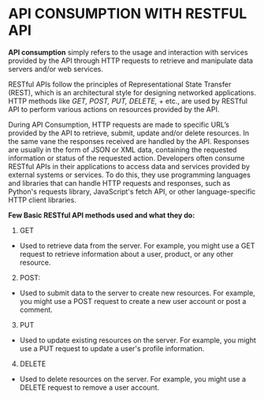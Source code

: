 # API CONSUMPTION WITH RESTFUL API
**API consumption** simply refers to the usage and interaction with services provided by the API through HTTP requests to retrieve and manipulate data servers and/or web services.
 
RESTful APIs follow the principles of Representational State Transfer (REST), which is an architectural style for designing networked applications. HTTP methods like *GET, POST, PUT, DELETE,* + etc., are used by RESTful API  to perform various actions on resources provided by the API.

During API Consumption, HTTP requests are made to specific URL’s provided by the API to retrieve, submit, update and/or delete resources. In the same vane the responses received are handled by the API. Responses are usually in the form of JSON or XML data, containing the requested information or status of the requested action.
 Developers often consume RESTful APIs in their applications to access data and services provided by external systems or services. To do this, they use programming languages and libraries that can handle HTTP requests and responses, such as Python's requests library, JavaScript's fetch API, or other language-specific HTTP client libraries.


**Few Basic RESTful API methods used and what they do:**
1. GET
- Used to retrieve data from the server. For example, you might use a GET request to retrieve information about a user, product, or any other resource.
2. POST:
- Used to submit data to the server to create new resources. For example, you might use a POST request to create a new user account or post a comment.

3. PUT
- Used to update existing resources on the server. For example, you might use a PUT request to update a user's profile information.

4. DELETE
- Used to delete resources on the server. For example, you might use a DELETE request to remove a user account.
